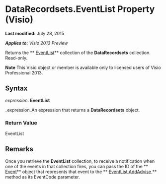 
# DataRecordsets.EventList Property (Visio)

 **Last modified:** July 28, 2015

 _**Applies to:** Visio 2013 Preview_

Returns the  ** [EventList](08b70863-ce73-2cd2-ccc0-a993bd261ea2.md)** collection of the **DataRecordsets** collection. Read-only.


 **Note**  This Visio object or member is available only to licensed users of Visio Professional 2013.


## Syntax

 _expression_. **EventList**

 _expression_An expression that returns a  **DataRecordsets** object.


### Return Value

EventList


## Remarks

Once you retrieve the  **EventList** collection, to receive a notification when one of the events in that collection fires, you can pass the ID of the ** [Event](f11fffff-2218-8cc4-f223-31d956d1252d.md)** object that represents that event to the ** [EventList.AddAdvise ](b58e086f-59d2-9e63-5df3-3001b58bb2c1.md)** method as its EventCode parameter.

